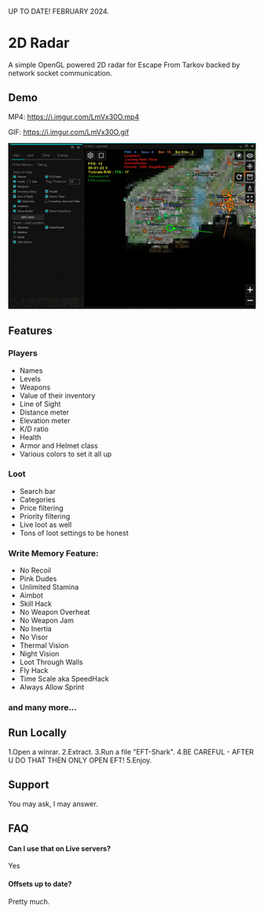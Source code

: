 UP TO DATE! FEBRUARY 2024.


# 2D Radar

A simple OpenGL powered 2D radar for Escape From Tarkov backed by network socket communication.

## Demo

MP4:
https://i.imgur.com/LmVx30O.mp4

GIF:
https://i.imgur.com/LmVx30O.gif

![Screenshot](preview.jpg)

## Features

### Players
- Names
- Levels
- Weapons
- Value of their inventory
- Line of Sight
- Distance meter
- Elevation meter
- K/D ratio
- Health
- Armor and Helmet class
- Various colors to set it all up

### Loot
- Search bar
- Categories
- Price filtering
- Priority filtering
- Live loot as well
- Tons of loot settings to be honest

### Write Memory Feature:
- No Recoil
- Pink Dudes
- Unlimited Stamina
- Aimbot
- Skill Hack
- No Weapon Overheat
- No Weapon Jam
- No Inertia
- No Visor
- Thermal Vision
- Night Vision
- Loot Through Walls
- Fly Hack
- Time Scale aka SpeedHack
- Always Allow Sprint

###  and many more...

## Run Locally

1.Open a winrar.
2.Extract.
3.Run a file "EFT-Shark".
4.BE CAREFUL - AFTER U DO THAT THEN ONLY OPEN EFT!
5.Enjoy.

## Support

You may ask, I may answer.

## FAQ

#### Can I use that on Live servers?

Yes

#### Offsets up to date?

Pretty much.
